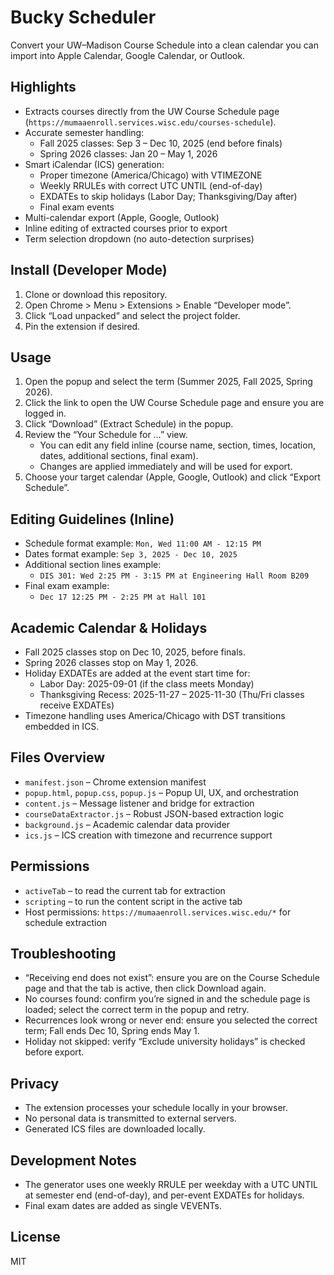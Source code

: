 # Bucky Scheduler

Convert your UW–Madison Course Schedule into a clean calendar you can import into Apple Calendar, Google Calendar, or Outlook.

## Highlights
- Extracts courses directly from the UW Course Schedule page (`https://mumaaenroll.services.wisc.edu/courses-schedule`).
- Accurate semester handling:
  - Fall 2025 classes: Sep 3 – Dec 10, 2025 (end before finals)
  - Spring 2026 classes: Jan 20 – May 1, 2026
- Smart iCalendar (ICS) generation:
  - Proper timezone (America/Chicago) with VTIMEZONE
  - Weekly RRULEs with correct UTC UNTIL (end-of-day)
  - EXDATEs to skip holidays (Labor Day; Thanksgiving/Day after)
  - Final exam events
- Multi-calendar export (Apple, Google, Outlook)
- Inline editing of extracted courses prior to export
- Term selection dropdown (no auto-detection surprises)

## Install (Developer Mode)
1. Clone or download this repository.
2. Open Chrome > Menu > Extensions > Enable “Developer mode”.
3. Click “Load unpacked” and select the project folder.
4. Pin the extension if desired.

## Usage
1. Open the popup and select the term (Summer 2025, Fall 2025, Spring 2026).
2. Click the link to open the UW Course Schedule page and ensure you are logged in.
3. Click “Download” (Extract Schedule) in the popup.
4. Review the “Your Schedule for …” view.
   - You can edit any field inline (course name, section, times, location, dates, additional sections, final exam).
   - Changes are applied immediately and will be used for export.
5. Choose your target calendar (Apple, Google, Outlook) and click “Export Schedule”.

## Editing Guidelines (Inline)
- Schedule format example: `Mon, Wed 11:00 AM - 12:15 PM`
- Dates format example: `Sep 3, 2025 - Dec 10, 2025`
- Additional section lines example:
  - `DIS 301: Wed 2:25 PM - 3:15 PM at Engineering Hall Room B209`
- Final exam example:
  - `Dec 17 12:25 PM - 2:25 PM at Hall 101`

## Academic Calendar & Holidays
- Fall 2025 classes stop on Dec 10, 2025, before finals.
- Spring 2026 classes stop on May 1, 2026.
- Holiday EXDATEs are added at the event start time for:
  - Labor Day: 2025-09-01 (if the class meets Monday)
  - Thanksgiving Recess: 2025-11-27 – 2025-11-30 (Thu/Fri classes receive EXDATEs)
- Timezone handling uses America/Chicago with DST transitions embedded in ICS.

## Files Overview
- `manifest.json` – Chrome extension manifest
- `popup.html`, `popup.css`, `popup.js` – Popup UI, UX, and orchestration
- `content.js` – Message listener and bridge for extraction
- `courseDataExtractor.js` – Robust JSON-based extraction logic
- `background.js` – Academic calendar data provider
- `ics.js` – ICS creation with timezone and recurrence support

## Permissions
- `activeTab` – to read the current tab for extraction
- `scripting` – to run the content script in the active tab
- Host permissions: `https://mumaaenroll.services.wisc.edu/*` for schedule extraction

## Troubleshooting
- “Receiving end does not exist”: ensure you are on the Course Schedule page and that the tab is active, then click Download again.
- No courses found: confirm you’re signed in and the schedule page is loaded; select the correct term in the popup and retry.
- Recurrences look wrong or never end: ensure you selected the correct term; Fall ends Dec 10, Spring ends May 1.
- Holiday not skipped: verify “Exclude university holidays” is checked before export.

## Privacy
- The extension processes your schedule locally in your browser.
- No personal data is transmitted to external servers.
- Generated ICS files are downloaded locally.

## Development Notes
- The generator uses one weekly RRULE per weekday with a UTC UNTIL at semester end (end-of-day), and per-event EXDATEs for holidays.
- Final exam dates are added as single VEVENTs.

## License
MIT